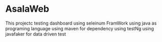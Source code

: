 # AsalaWeb
This projectc testing dashboard
using seleinum FramWork
using java as programing language 
using maven for dependency 
using testNg
using javafaker for data driven test
